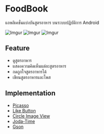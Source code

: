 # FoodBook
แอพลิเคชั่นแบ่งบันสูตรอาหาร บนระบบปฏิบัติการ Android <br>

![Imgur](https://i.imgur.com/cfVksG0m.jpg)
![Imgur](https://i.imgur.com/kyK7vLem.jpg)
![Imgur](https://i.imgur.com/W0QqPO2m.jpg)

## Feature
* ดูสูตรอาหาร
* แสดงความคิดเห็นแต่ละสูตรอาหาร
* กดถูกใจสูตรอาหารได้
* เขียนสูตรอาหารและโพส

## Implementation
* [Picasso](http://square.github.io/picasso/)
* [Like Button](https://github.com/jd-alexander/LikeButton)
* [Circle Image View](https://github.com/hdodenhof/CircleImageView)
* [Joda-Time](https://www.joda.org/joda-time/)
* [Gson](https://github.com/google/gson)
